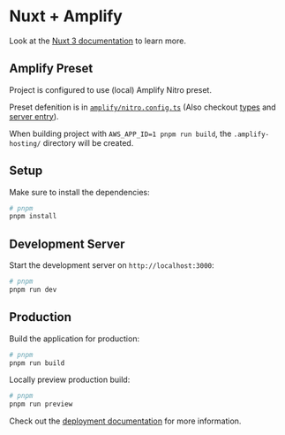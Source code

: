 # Nuxt + Amplify

Look at the [Nuxt 3 documentation](https://nuxt.com/docs/getting-started/introduction) to learn more.

## Amplify Preset

Project is configured to use (local) Amplify Nitro preset.

Preset defenition is in [`amplify/nitro.config.ts`](./amplify/nitro.config.ts) (Also checkout [types](./amplify/types.ts) and [server entry](./amplify/entry.ts)).

When building project with `AWS_APP_ID=1 pnpm run build`, the `.amplify-hosting/` directory will be created.

## Setup

Make sure to install the dependencies:

```bash
# pnpm
pnpm install
```

## Development Server

Start the development server on `http://localhost:3000`:

```bash
# pnpm
pnpm run dev
```

## Production

Build the application for production:

```bash
# pnpm
pnpm run build
```

Locally preview production build:

```bash
# pnpm
pnpm run preview
```

Check out the [deployment documentation](https://nuxt.com/docs/getting-started/deployment) for more information.
